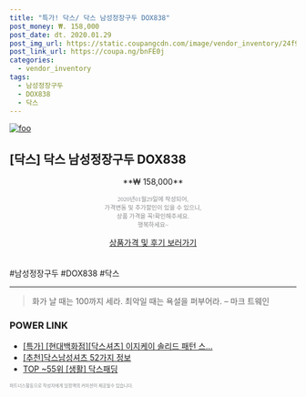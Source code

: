 ```yaml
--- 
title: "특가! 닥스/ 닥스 남성정장구두 DOX838" 
post_money: ₩. 158,000 
post_date: dt. 2020.01.29 
post_img_url: https://static.coupangcdn.com/image/vendor_inventory/24f9/82aabe327fb19d76b20847187f550ae7f478bc3096e7e397aa4b4be239be.jpg 
post_link_url: https://coupa.ng/bnFE0j 
categories: 
  - vendor_inventory 
tags: 
  - 남성정장구두 
  - DOX838 
  - 닥스 
--- 
```

[![foo](https://static.coupangcdn.com/image/vendor_inventory/24f9/82aabe327fb19d76b20847187f550ae7f478bc3096e7e397aa4b4be239be.jpg)](https://coupa.ng/bnFE0j) 

## [닥스] 닥스 남성정장구두 DOX838 
<p style="text-align: center;">**₩ 158,000**</p> 
<p style="text-align: center;"><span style="color: #898c8f; font-family: Georgia,Times,serif; font-size: 0.75em;">2020년01월29일에 작성되어, <br>가격변동 및 추가할인이 있을 수 있으니,<br> 상품 가격을 꼭!확인해주세요.<br>행복하세요~</span> 
</p>	 
<div markdown="0" style="text-align: center;"><a href="https://coupa.ng/bnFE0j" class="btn btn--success">상품가격 및 후기 보러가기</a></div> 
<br><br> 
  #남성정장구두 #DOX838 #닥스 
<hr> 

> 화가 날 때는 100까지 세라. 최악일 때는 욕설을 퍼부어라. – 마크 트웨인 


### POWER LINK

* <a href="https://blog.naver.com/santokki14/221790061361" target="_blank">[특가] [현대백화점][닥스셔츠] 이지케이 솔리드 패턴 스...</a>
* <a href="https://blog.naver.com/fasyy4321/221784981276" target="_blank">[추천]닥스남성셔츠 52가지 정보</a>
* <a href="https://blog.naver.com/fasyy4321/221776531826" target="_blank"> TOP ~55위 [생활] 닥스패딩</a>

<span style="color: #898c8f; font-family: Georgia,Times,serif; font-size: 0.55em;">파트너스활동으로 작성자에게 일정액의 커미션이 제공될수 있습니다.</span> 
